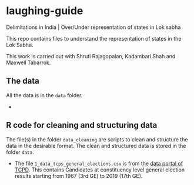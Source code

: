 # laughing-guide
Delimitations in India | Over/Under representation of states in Lok sabha


This repo contains files to understand the representation of states in the Lok Sabha. 

This work is carried out with Shruti Rajagopalan, Kadambari Shah and Maxwell Tabarrok.

## The data

All the data is in the `data` folder.

  + 
  
## R code for cleaning and structuring data

The file(s) in the folder `data_cleaning` are scripts to clean and structure the data in the desirable format. The clean and structured data is stored in the folder `data`.

  + The file `1_data_tcps_general_elections.csv` is from the [data portal of TCPD](https://lokdhaba.ashoka.edu.in/browse-data?et=GE&st=all&an=all). This contains Candidates at constituency level general election results starting from 1967 (3rd GE) to 2019 (17th GE).